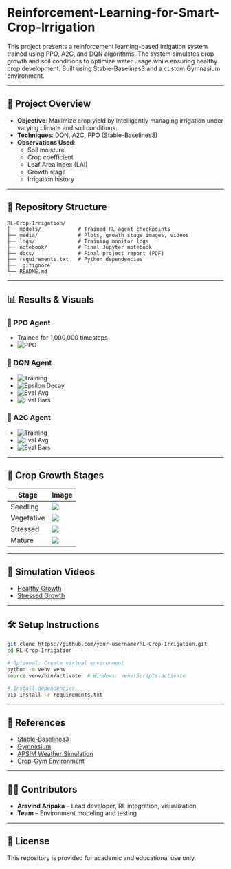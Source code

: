 # Reinforcement-Learning-for-Smart-Crop-Irrigation

This project presents a reinforcement learning-based irrigation system trained using PPO, A2C, and DQN algorithms. The system simulates crop growth and soil conditions to optimize water usage while ensuring healthy crop development. Built using Stable-Baselines3 and a custom Gymnasium environment.

---

## 🧠 Project Overview

- **Objective**: Maximize crop yield by intelligently managing irrigation under varying climate and soil conditions.
- **Techniques**: DQN, A2C, PPO (Stable-Baselines3)
- **Observations Used**:
  - Soil moisture
  - Crop coefficient
  - Leaf Area Index (LAI)
  - Growth stage
  - Irrigation history

---

## 📁 Repository Structure

```
RL-Crop-Irrigation/
├── models/            # Trained RL agent checkpoints
├── media/             # Plots, growth stage images, videos
├── logs/              # Training monitor logs
├── notebook/          # Final Jupyter notebook
├── docs/              # Final project report (PDF)
├── requirements.txt   # Python dependencies
├── .gitignore
└── README.md
```

---

## 📊 Results & Visuals

### 🔹 PPO Agent
- Trained for 1,000,000 timesteps
- ![PPO](media/ppo_sb3_1000000_rewards.png)

### 🔹 DQN Agent
- ![Training](media/training_rewards.png)
- ![Epsilon Decay](media/epsilon_decay.png)
- ![Eval Avg](media/eval_average_reward.png)
- ![Eval Bars](media/eval_rewards_per_episode.png)

### 🔹 A2C Agent
- ![Training](media/a2c_logs_1000000_rewards.png)
- ![Eval Avg](media/a2c_average_reward.png)
- ![Eval Bars](media/a2c_rewards_per_episode.png)

---

## 🌱 Crop Growth Stages

| Stage      | Image                        |
|------------|------------------------------|
| Seedling   | ![](media/seedling.png)      |
| Vegetative | ![](media/vegetative.png)    |
| Stressed   | ![](media/stressed.png)      |
| Mature     | ![](media/mature.png)        |

---

## 🎥 Simulation Videos

- [Healthy Growth](media/Crop_with_perfect_growth.mp4)
- [Stressed Growth](media/Crop_with_stressed_stage.mp4)

---

## 🛠 Setup Instructions

```bash
git clone https://github.com/your-username/RL-Crop-Irrigation.git
cd RL-Crop-Irrigation

# Optional: Create virtual environment
python -m venv venv
source venv/bin/activate  # Windows: venv\Scripts\activate

# Install dependencies
pip install -r requirements.txt
```

---

## 📘 References

- [Stable-Baselines3](https://github.com/DLR-RM/stable-baselines3)
- [Gymnasium](https://github.com/Farama-Foundation/Gymnasium)
- [APSIM Weather Simulation](https://www.apsim.info)
- [Crop-Gym Environment](https://github.com/WUR-AI/crop-gym)

---

## 👨‍💻 Contributors

- **Aravind Aripaka** – Lead developer, RL integration, visualization
- **Team** – Environment modeling and testing

---

## 📄 License

This repository is provided for academic and educational use only.
